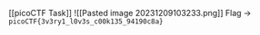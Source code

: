 [[picoCTF Task]]
![[Pasted image 20231209103233.png]]
Flag -> `picoCTF{3v3ry1_l0v3s_c00k135_94190c8a}`

